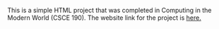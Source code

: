 This is a simple HTML project that was completed in Computing in the Modern World (CSCE 190).  The website link for the project is [here.](https://adamsteger.github.io)
